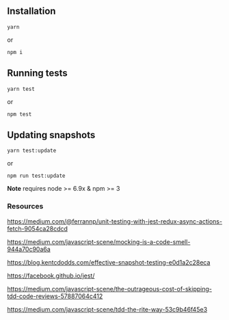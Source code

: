 ## Installation

```
yarn 
```
or
```
npm i
```

## Running tests

```
yarn test
```
or
```
npm test
```

## Updating snapshots
```
yarn test:update
```
or
```
npm run test:update
```

**Note** requires node >= 6.9x & npm >= 3


### Resources
https://medium.com/@ferrannp/unit-testing-with-jest-redux-async-actions-fetch-9054ca28cdcd

https://medium.com/javascript-scene/mocking-is-a-code-smell-944a70c90a6a

https://blog.kentcdodds.com/effective-snapshot-testing-e0d1a2c28eca

https://facebook.github.io/jest/

https://medium.com/javascript-scene/the-outrageous-cost-of-skipping-tdd-code-reviews-57887064c412

https://medium.com/javascript-scene/tdd-the-rite-way-53c9b46f45e3